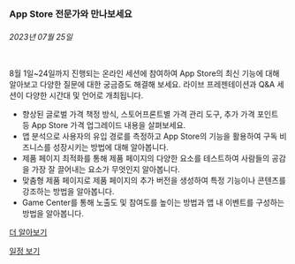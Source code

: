 <!-- ### MySkills
BootStrap & React.js  
<img src="https://img.shields.io/badge/HTML5-E34F26?style=flat-square&logo=HTML5&logoColor=white"/></a>
<img src="https://img.shields.io/badge/CSS3-1572B6?style=flat-square&logo=CSS3&logoColor=white"/></a>
<img src="https://img.shields.io/badge/JavaScript-F7DF1E?style=flat-square&logo=JavaScript&logoColor=white"/></a>
<img src="https://img.shields.io/badge/React.js-1E8CBE?style=flat-square&logo=JavaScript&logoColor=white"/></a>   -->

<!-- Android & IOS  
<img src="https://img.shields.io/badge/Java-007396?style=flat-square&logo=Java&logoColor=white"/></a>
<img src="https://img.shields.io/badge/Swift-F05138?style=flat-square&logo=Swift&logoColor=white"/></a> -->
<!-- 
Languages  
<img src="https://img.shields.io/badge/C-A8B9CC?style=flat-square&logo=C&logoColor=white"/></a>
<img src="https://img.shields.io/badge/C++-00599C?style=flat-square&logo=C%2B%2B&logoColor=white"/></a>
<img src="https://img.shields.io/badge/Python-3776AB?style=flat-square&logo=Python&logoColor=white"/></a>

algorithms  
<img src="https://img.shields.io/badge/Baekjoon-Gold4-gold?style=flat-square&labelColor=004088"/></a> -->
<!-- 
Contact  
[<img src="https://img.shields.io/badge/l06094@gmail.com-EA4335?style=flat-square&logo=Gmail&logoColor=white"/>](l06094@gmail.com)
<a href="dlwjsgml02@naver.com"><img src="https://img.shields.io/badge/dlwjsgml02@naver.com-0ABF53?style=flat-square&logo=Nintendo&logoColor=white"/></a>
<img src="https://img.shields.io/badge/jeon__hui__22-E4405F?style=flat-square&logo=Instagram&logoColor=white"/></a>  

---
![Top Langs](https://github-readme-stats.vercel.app/api/top-langs/?username=6810779s&layout=compact&theme=algolia) 

![Jeonhui's GitHub stats](https://github-readme-stats.vercel.app/api?username=Jeonhui&show_icons=true&theme=algolia)  
 -->

<!-- [![Solved.ac
프로필](http://mazassumnida.wtf/api/v2/generate_badge?boj=whas02)](https://solved.ac/whas02)  

# IOS developer News -->

<!--
 <pre>
    ___  _______   ________  ________   ___  ___  ___  ___  ___     
   |\  \|\  ___ \ |\   __  \|\   ___  \|\  \|\  \|\  \|\  \|\  \    
   \ \  \ \   __/|\ \  \|\  \ \  \\ \  \ \  \\\  \ \  \\\  \ \  \   
 __ \ \  \ \  \_|/_\ \  \\\  \ \  \\ \  \ \   __  \ \  \\\  \ \  \  
|\  \\_\  \ \  \_|\ \ \  \\\  \ \  \\ \  \ \  \ \  \ \  \\\  \ \  \ 
\ \________\ \_______\ \_______\ \__\\ \__\ \__\ \__\ \_______\ \__\
 \|________|\|_______|\|_______|\|__| \|__|\|__|\|__|\|_______|\|__|</pre>
                                                          
                                                                    
-->                                                                    
###  App Store 전문가와 만나보세요  
###### 2023년 07월 25일  
<div class="article-text"><div class="inline-article-image"><img alt="" data-hires="false" src="https://devimages-cdn.apple.com/wwdc-services/articles/images/7ED4820B-E3B1-4F08-A0FE-1708671981CC/2048.jpeg"/></div><p>8월 1일~24일까지 진행되는 온라인 세션에 참여하여 App Store의 최신 기능에 대해 알아보고 다양한 질문에 대한 궁금증도 해결해 보세요. 라이브 프레젠테이션과 Q&amp;A 세션이 다양한 시간대 및 언어로 개최됩니다.</p><ul>
<li>향상된 글로벌 가격 책정 방식, 스토어프론트별 가격 관리 도구, 추가 가격 포인트 등 App Store 가격 업그레이드 내용을 살펴보세요.</li>
<li>앱 분석으로 사용자의 유입 경로를 측정하고 App Store의 기능을 활용하여 구독 비즈니스를 성장시키는 방법에 대해 알아봅니다.</li>
<li>제품 페이지 최적화를 통해 제품 페이지의 다양한 요소를 테스트하여 사람들의 공감을 가장 잘 끌어내는 요소가 무엇인지 알아봅니다.</li>
<li>맞춤형 제품 페이지로 제품 페이지의 추가 버전을 생성하여 특정 기능이나 콘텐츠를 강조하는 방법을 알아봅니다.</li>
<li>Game Center를 통해 노출도 및 참여도를 높이는 방법과 앱 내 이벤트를 구성하는 방법을 알아봅니다.</li>
</ul><p><a href="https://developer.apple.com/kr/events/app-store/"><span class="icon icon-after icon-chevronright nowrap">더 알아보기</span></a></p>
<p><a href="https://developer.apple.com/events/view/upcoming-events"><span class="icon icon-after icon-chevronright nowrap">일정 보기</span></a></p></div>